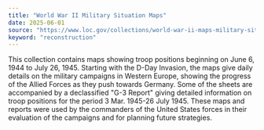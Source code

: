 ```yaml
---
title: "World War II Military Situation Maps"
date: 2025-06-01
source: "https://www.loc.gov/collections/world-war-ii-maps-military-situation-maps-from-1944-to-1945/about-this-collection/"
keyword: "reconstruction"
---
```


This collection contains maps showing troop positions beginning on June 6, 1944 to July 26, 1945. Starting with the D-Day Invasion, the maps give daily details on the military campaigns in Western Europe, showing the progress of the Allied Forces as they push towards Germany. Some of the sheets are accompanied by a declassified "G-3 Report" giving detailed information on troop positions for the period 3 Mar. 1945-26 July 1945. These maps and reports were used by the commanders of the United States forces in their evaluation of the campaigns and for planning future strategies.

